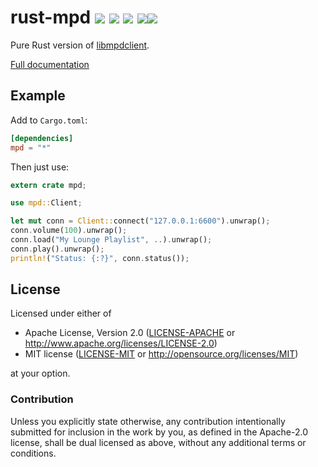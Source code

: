 # rust-mpd <a href="https://travis-ci.org/kstep/rust-mpd"><img src="https://img.shields.io/travis/kstep/rust-mpd.png?style=flat-square" /></a> <a href="https://crates.io/crates/mpd"><img src="https://img.shields.io/crates/d/mpd.png?style=flat-square" /></a> <a href="https://crates.io/crates/mpd"><img src="https://img.shields.io/crates/v/mpd.png?style=flat-square" /></a> <a href="https://crates.io/crates/mpd"><img src="https://img.shields.io/crates/l/mpd.png?style=flat-square" /></a><a href=http://docs.rs/mpd/><img src="https://docs.rs/mpd/badge.svg" /></a>

Pure Rust version of [libmpdclient](http://www.musicpd.org/libs/libmpdclient/).

[Full documentation](http://docs.rs/mpd/)

## Example

Add to `Cargo.toml`:

```toml
[dependencies]
mpd = "*"
```

Then just use:

```rust
extern crate mpd;

use mpd::Client;

let mut conn = Client::connect("127.0.0.1:6600").unwrap();
conn.volume(100).unwrap();
conn.load("My Lounge Playlist", ..).unwrap();
conn.play().unwrap();
println!("Status: {:?}", conn.status());
```

## License

Licensed under either of

 * Apache License, Version 2.0 ([LICENSE-APACHE](LICENSE-APACHE) or http://www.apache.org/licenses/LICENSE-2.0)
 * MIT license ([LICENSE-MIT](LICENSE-MIT) or http://opensource.org/licenses/MIT)

at your option.

### Contribution

Unless you explicitly state otherwise, any contribution intentionally submitted
for inclusion in the work by you, as defined in the Apache-2.0 license, shall be dual licensed as above, without any
additional terms or conditions.
